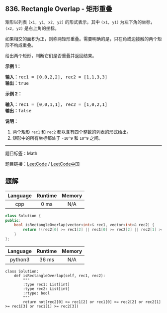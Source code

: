 ## 836. Rectangle Overlap - 矩形重叠

<!--If you want to use the English description, use `question.content` instead-->

<p>矩形以列表 <code>[x1, y1, x2, y2]</code> 的形式表示，其中 <code>(x1, y1)</code> 为左下角的坐标，<code>(x2, y2)</code> 是右上角的坐标。</p>

<p>如果相交的面积为正，则称两矩形重叠。需要明确的是，只在角或边接触的两个矩形不构成重叠。</p>

<p>给出两个矩形，判断它们是否重叠并返回结果。</p>

<p><strong>示例 1：</strong></p>

<pre><strong>输入：</strong>rec1 = [0,0,2,2], rec2 = [1,1,3,3]
<strong>输出：</strong>true
</pre>

<p><strong>示例 2：</strong></p>

<pre><strong>输入：</strong>rec1 = [0,0,1,1], rec2 = [1,0,2,1]
<strong>输出：</strong>false
</pre>

<p><strong>说明：</strong></p>

<ol>
	<li>两个矩形 <code>rec1</code> 和 <code>rec2</code> 都以含有四个整数的列表的形式给出。</li>
	<li>矩形中的所有坐标都处于 <code>-10^9</code> 和 <code>10^9</code> 之间。</li>
</ol>



-----

题目标签：Math

题目链接：[LeetCode](https://leetcode.com/problems/rectangle-overlap/description/)  /  [LeetCode中国](https://leetcode-cn.com/problems/rectangle-overlap/description/)

## 题解



| Language | Runtime | Memory |
|:---:|:---:|:---:|
| cpp  | 0  ms | N/A |

```cpp
class Solution {
public:
    bool isRectangleOverlap(vector<int>& rec1, vector<int>& rec2) {
        return !(rec2[0] >= rec1[2] || rec1[0] >= rec2[2] || rec2[1] >= rec1[3] || rec1[1] >= rec2[3]);
    }
};
```


| Language | Runtime | Memory |
|:---:|:---:|:---:|
| python3  | 36  ms | N/A |

```python3
class Solution:
    def isRectangleOverlap(self, rec1, rec2):
        """
        :type rec1: List[int]
        :type rec2: List[int]
        :rtype: bool
        """
        return not(rec2[0] >= rec1[2] or rec1[0] >= rec2[2] or rec2[1] >= rec1[3] or rec1[1] >= rec2[3])
```
